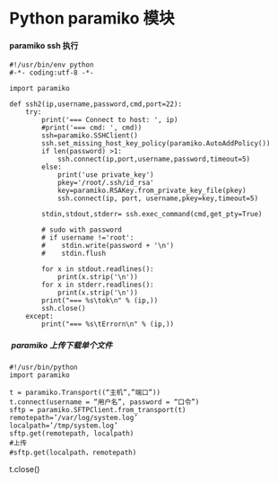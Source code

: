 
# Python paramiko 模块

#### paramiko ssh 执行
    #!/usr/bin/env python
    #-*- coding:utf-8 -*-

    import paramiko

    def ssh2(ip,username,password,cmd,port=22):
        try:
            print('=== Connect to host: ', ip)
            #print('=== cmd: ', cmd))
            ssh=paramiko.SSHClient()
            ssh.set_missing_host_key_policy(paramiko.AutoAddPolicy())
            if len(password) >1:
                ssh.connect(ip,port,username,password,timeout=5)
            else:
                print('use private_key')
                pkey='/root/.ssh/id_rsa'
                key=paramiko.RSAKey.from_private_key_file(pkey)
                ssh.connect(ip, port, username,pkey=key,timeout=5)

            stdin,stdout,stderr= ssh.exec_command(cmd,get_pty=True)

            # sudo with password
            # if username !='root':
            #    stdin.write(password + '\n')
            #    stdin.flush

            for x in stdout.readlines():
                print(x.strip('\n'))
            for x in stderr.readlines():
                print(x.strip('\n'))
            print("=== %s\tok\n" % (ip,))
            ssh.close()
        except:
            print("=== %s\tErrorn\n" % (ip,))

#####  paramiko 上传下载单个文件
    #!/usr/bin/python 
    import paramiko

    t = paramiko.Transport((“主机”,”端口”))
    t.connect(username = “用户名”, password = “口令”)
    sftp = paramiko.SFTPClient.from_transport(t)
    remotepath=’/var/log/system.log’
    localpath=’/tmp/system.log’
    sftp.get(remotepath, localpath)
    #上传
    #sftp.get(localpath，remotepath)
t.close()
